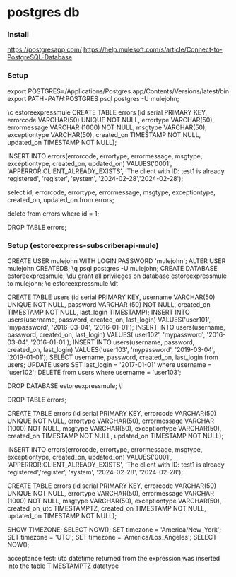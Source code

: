 # postgres db

### Install
https://postgresapp.com/
https://help.mulesoft.com/s/article/Connect-to-PostgreSQL-Database

### Setup
export POSTGRES=/Applications/Postgres.app/Contents/Versions/latest/bin
export PATH=$PATH:$POSTGRES
psql postgres -U mulejohn;

\c estoreexpressmule
CREATE TABLE errors (id serial PRIMARY KEY, errorcode VARCHAR(50) UNIQUE NOT NULL, errortype VARCHAR(50), errormessage VARCHAR (1000) NOT NULL, msgtype VARCHAR(50), exceptiontype VARCHAR(50), created_on TIMESTAMP NOT NULL, updated_on TIMESTAMP NOT NULL);

INSERT INTO errors(errorcode, errortype, errormessage, msgtype, exceptiontype, created_on, updated_on) VALUES('0001', 'APPERROR:CLIENT_ALREADY_EXISTS', 'The client with ID: test1 is already registered', 'register', 'system', '2024-02-28','2024-02-28');

select id, errorcode, errortype, errormessage, msgtype, exceptiontype, created_on, updated_on from errors;

delete from errors where id = 1;

DROP TABLE errors;

### Setup (estoreexpress-subscriberapi-mule)
CREATE USER mulejohn WITH LOGIN PASSWORD 'mulejohn';
ALTER USER mulejohn CREATEDB;
\q
psql postgres -U mulejohn;
CREATE DATABASE estoreexpressmule;
\du
grant all privileges on database estoreexpressmule to mulejohn;
\c estoreexpressmule
\dt

CREATE TABLE users (id serial PRIMARY KEY, username VARCHAR(50) UNIQUE NOT NULL, password VARCHAR (50) NOT NULL, created_on TIMESTAMP NOT NULL, last_login TIMESTAMP);
INSERT INTO users(username, password, created_on, last_login) VALUES('user101', 'mypassword', '2016-03-04', '2016-01-01');
INSERT INTO users(username, password, created_on, last_login) VALUES('user102', 'mypassword', '2016-03-04', '2016-01-01');
INSERT INTO users(username, password, created_on, last_login) VALUES('user103', 'mypassword', '2019-03-04', '2019-01-01');
SELECT username, password, created_on, last_login from users;
UPDATE users SET last_login = '2017-01-01' where username = 'user102';
DELETE from users where username = 'user103';

DROP DATABASE estoreexpressmule;
\l

DROP TABLE errors;

CREATE TABLE errors (id serial PRIMARY KEY, errorcode VARCHAR(50) UNIQUE NOT NULL, errortype VARCHAR(50), errormessage VARCHAR (1000) NOT NULL, msgtype VARCHAR(50), exceptiontype VARCHAR(50), created_on TIMESTAMP NOT NULL, updated_on TIMESTAMP NOT NULL);

INSERT INTO errors(errorcode, errortype, errormessage, msgtype, exceptiontype, created_on, updated_on) VALUES('0001', 'APPERROR:CLIENT_ALREADY_EXISTS', 'The client with ID: test1 is already registered','register', 'system', '2024-02-28', '2024-02-28');

CREATE TABLE errors (id serial PRIMARY KEY, errorcode VARCHAR(50) UNIQUE NOT NULL, errortype VARCHAR(50), errormessage VARCHAR (1000) NOT NULL, msgtype VARCHAR(50), exceptiontype VARCHAR(50), created_on_utc TIMESTAMPTZ, created_on TIMESTAMP NOT NULL, updated_on TIMESTAMP NOT NULL);

SHOW TIMEZONE;
SELECT NOW();
SET timezone = 'America/New_York';
SET timezone = 'UTC';
SET timezone = 'America/Los_Angeles';
SELECT NOW();

acceptance test: utc datetime returned from the expression was inserted into the table TIMESTAMPTZ datatype 
